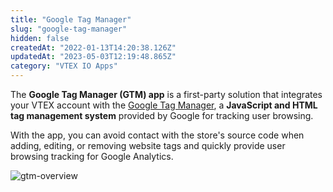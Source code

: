 ```yaml
---
title: "Google Tag Manager"
slug: "google-tag-manager"
hidden: false
createdAt: "2022-01-13T14:20:38.126Z"
updatedAt: "2023-05-03T12:19:48.865Z"
category: "VTEX IO Apps"
---
```


The **Google Tag Manager (GTM) app** is a first-party solution that integrates your VTEX account with the [Google Tag Manager](https://tagmanager.google.com), a **JavaScript and HTML tag management system** provided by Google for tracking user browsing.

With the app, you can avoid contact with the store's source code when adding, editing, or removing website tags and quickly provide user browsing tracking for Google Analytics.

![gtm-overview](https://cdn.jsdelivr.net/gh/vtexdocs/dev-portal-content@main/images/google-tag-manager-0.png)

<Flex>

<WhatsNextCard
title="Installing Google Tag Manager"
description="Step-by-step on how to install the Google Tag Manager app in your VTEX Admin."
linkTo="/docs/guides/vtex-io-documentation-installing-google-tag-manager"
linkTitle="See more"
/>

<WhatsNextCard
title="Setting up Google Tag Manager"
description="Step-by-step to set up the Google Tag Manager app with variables, triggers, and tags."
linkTo="/docs/guides/vtex-io-documentation-setting-up-google-tag-manager"
linkTitle="See more"
/>


